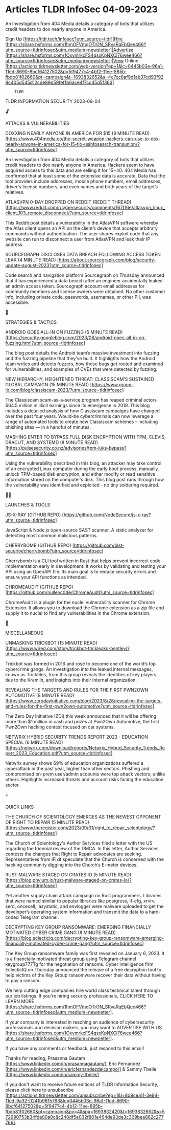 # Articles TLDR InfoSec 04-09-2023

An investigation from 404 Media details a category of bots that
utilizes credit headers to dox nearly anyone in America.  

Sign Up [https://tldr.tech/infosec?utm_source=tldr]|Hire
[https://share.hsforms.com/1hmOFVmqOTrON_SRvaRqEbQee466?utm_source=tldrinfosec&utm_medium=newsletter]|Advertise
[https://share.hsforms.com/1OxvmrkcFS4qsxKpNXCi76wee466?utm_source=tldrinfosec&utm_medium=newsletter]|View
Online
[https://actions.tldrnewsletter.com/web-version?ep=1&lc=0445b03e-96a1-11ed-8690-8bcf64127502&p=5f9477c4-4b12-11ee-885b-fbdb81f02660&pt=campaign&t=1693832652&s=4c7cc8af9d1ab37cd93f928c405d545d12cde89d59fef1b6ace4f7cc45d5f36d]


		TLDR 

TLDR INFORMATION SECURITY 2023-09-04

🔓 

ATTACKS & VULNERABILITIES

DOXXING NEARLY ANYONE IN AMERICA FOR $15 (8 MINUTE READ)
[https://www.404media.co/the-secret-weapon-hackers-can-use-to-dox-nearly-anyone-in-america-for-15-tlo-usinfosearch-transunion/?utm_source=tldrinfosec]

An investigation from 404 Media details a category of bots that
utilizes credit headers to dox nearly anyone in America. Hackers seem
to have acquired access to this data and are selling it for $15-$40.
404 Media has confirmed that at least some of the extensive data is
accurate. Data that the tool provides include addresses, mobile phone
numbers, email addresses, driver's license numbers, and even names and
birth years of the target’s relatives. 

ATLASVPN 0-DAY DROPPED ON REDDIT (REDDIT THREAD)
[https://www.reddit.com/r/cybersecurity/comments/167f16e/atlasvpn_linux_client_103_remote_disconnect/?utm_source=tldrinfosec]

This Reddit post details a vulnerability in the AtlasVPN software
whereby the Atlas client opens an API on the client’s device that
accepts arbitrary commands without authentication. The user shares
exploit code that any website can run to disconnect a user from
AtlasVPN and leak their IP address. 

SOURCEGRAPH DISCLOSES DATA BREACH FOLLOWING ACCESS TOKEN LEAK (4
MINUTE READ)
[https://about.sourcegraph.com/blog/security-update-august-2023?utm_source=tldrinfosec]

Code search and navigation platform Sourcegraph on Thursday announced
that it has experienced a data breach after an engineer accidentally
leaked an admin access token. Sourcegraph account email addresses for
community members and license owners were obtained. No other customer
info, including private code, passwords, usernames, or other PII, was
accessible. 

🧠 

STRATEGIES & TACTICS

ANDROID GOES ALL-IN ON FUZZING (5 MINUTE READ)
[https://security.googleblog.com/2023/08/android-goes-all-in-on-fuzzing.html?utm_source=tldrinfosec]

The blog post details the Android team’s massive investment into
fuzzing and the fuzzing pipeline that they’ve built. It highlights
how the Android team writes and detects fuzzers, how those bugs get
routed and examined for vulnerabilities, and examples of CVEs that
were detected by fuzzing. 

NEW HIERARCHY, HEIGHTENED THREAT: CLASSISCAM’S SUSTAINED GLOBAL
CAMPAIGN (15 MINUTE READ)
[https://www.group-ib.com/blog/classiscam-2023/?utm_source=tldrinfosec]

The Classiscam scam-as-a-service program has reaped criminal actors
$64.5 million in illicit earnings since its emergence in 2019. This
blog includes a detailed analysis of how Classiscam campaigns have
changed over the past four years. Would-be cybercriminals can now
leverage a range of automated tools to create new Classiscam schemes
– including phishing sites — in a handful of minutes. 

MASHING ENTER TO BYPASS FULL DISK ENCRYPTION WITH TPM, CLEVIS, DRACUT,
AND SYSTEMD (8 MINUTE READ)
[https://pulsesecurity.co.nz/advisories/tpm-luks-bypass?utm_source=tldrinfosec]

Using the vulnerability described in this blog, an attacker may take
control of an encrypted Linux computer during the early boot process,
manually unlock TPM-based disk encryption, and either modify or read
sensitive information stored on the computer’s disk. This blog post
runs through how the vulnerability was identified and exploited - no
tiny soldering required. 

🧑‍💻 

LAUNCHES & TOOLS

JS-X-RAY (GITHUB REPO)
[https://github.com/NodeSecure/js-x-ray?utm_source=tldrinfosec]

JavaScript & Node.js open-source SAST scanner. A static analyzer for
detecting most common malicious patterns. 

CHERRYBOMB (GITHUB REPO)
[https://github.com/blst-security/cherrybomb?utm_source=tldrinfosec]

Cherrybomb is a CLI tool written in Rust that helps prevent incorrect
code implementation early in development. It works by validating and
testing your API using an OpenAPI file. Its main goal is to reduce
security errors and ensure your API functions as intended. 

CHROMEAUDIT (GITHUB REPO)
[https://github.com/nullenc0de/ChromeAudit?utm_source=tldrinfosec]

ChromeAudit is a plugin for the nuclei vulnerability scanner for
Chrome Extension. It allows you to download the Chrome extension as a
zip file and supply it to nuclei to find any vulnerabilities in the
Chrome extension. 

🎁 

MISCELLANEOUS

UNMASKING TRICKBOT (15 MINUTE READ)
[https://www.wired.com/story/trickbot-trickleaks-bentley/?utm_source=tldrinfosec]

Trickbot was formed in 2016 and rose to become one of the world’s
top cybercrime gangs. An investigation into the leaked internal
messages, known as Trickfiles, from this group reveals the identities
of key players, ties to the Kremlin, and insights into their internal
organization. 

REVEALING THE TARGETS AND RULES FOR THE FIRST PWN2OWN AUTOMOTIVE (8
MINUTE READ)
[https://www.zerodayinitiative.com/blog/2023/8/28/revealing-the-targets-and-rules-for-the-first-pwn2own-automotive?utm_source=tldrinfosec]

The Zero Day Initiative (ZDI) this week announced that it will be
offering more than $1 million in cash and prizes at Pwn2Own
Automotive, the first Pwn2Own hacking contest focused on car systems. 

NETWRIX HYBRID SECURITY TRENDS REPORT 2023 - EDUCATION SPECIAL (6
MINUTE READ)
[https://netwrix.com/download/reports/Netwrix_Hybrid_Security_Trends_Report_2023_Education.pdf?utm_source=tldrinfosec]

Netwrix survey shows 69% of education organizations suffered a
cyberattack in the past year, higher than other sectors. Phishing and
compromised on-prem user/admin accounts were top attack vectors,
unlike others. Highlights increased threats and account risks facing
the education sector. 

⚡ 

QUICK LINKS

THE CHURCH OF SCIENTOLOGY EMERGES AS THE NEWEST OPPONENT OF RIGHT TO
REPAIR (5 MINUTE READ)
[https://www.theregister.com/2023/09/01/right_to_repair_scientology/?utm_source=tldrinfosec]

The Church of Scientology's Author Services filed a letter with the US
regarding the triennial review of the DMCA. In this letter, Author
Services contests the changes that Right to Repair advocates are
seeking. Representatives from iFixit speculate that the Church is
concerned with the hacking community digging into the Church’s
E-meter devices. 

RUST MALWARE STAGED ON CRATES.IO (5 MINUTE READ)
[https://blog.phylum.io/rust-malware-staged-on-crates-io/?utm_source=tldrinfosec]

Yet another supply chain attack campaign on Rust programmers.
Libraries that were named similar to popular libraries like postgress,
if-cfg, xrvrv, serd, oncecell, lazystatic, and envlogger were malware
uploaded to get the developer’s operating system information and
transmit the data to a hard-coded Telegram channel. 

DECRYPTING KEY GROUP RANSOMWARE: EMERGING FINANCIALLY MOTIVATED CYBER
CRIME GANG (8 MINUTE READ)
[https://blog.eclecticiq.com/decrypting-key-group-ransomware-emerging-financially-motivated-cyber-crime-gang?utm_source=tldrinfosec]

The Key Group ransomware family was first revealed on January 6, 2023.
It is a financially motivated threat group using Telegram channel
keygroup777Tg for the negotiation of ransoms. Cyber intelligence firm
EclecticIQ on Thursday announced the release of a free decryption tool
to help victims of the Key Group ransomware recover their data without
having to pay a ransom. 

 We help cutting edge companies hire world class technical talent
through our job listings. If you're hiring security professionals,
CLICK HERE TO LEARN MORE
[https://share.hsforms.com/1hmOFVmqOTrON_SRvaRqEbQee466?utm_source=tldrinfosec&utm_medium=newsletter].


If your company is interested in reaching an audience of cybersecurity
professionals and decision makers, you may want to ADVERTISE WITH US
[https://share.hsforms.com/1OxvmrkcFS4qsxKpNXCi76wee466?utm_source=tldrinfosec&utm_medium=newsletter].


If you have any comments or feedback, just respond to this email! 

Thanks for reading, 
Prasanna Gautam [https://www.linkedin.com/in/prasannagautam/], Eric
Fernandez [https://www.linkedin.com/in/ericfernandezdelcampo/] & Sammy
Tbeile [https://www.linkedin.com/in/sammy-tbeile/] 

If you don't want to receive future editions of TLDR Information
Security, please click here to unsubscribe
[https://actions.tldrnewsletter.com/unsubscribe?ep=1&l=8d9cea11-3e94-11ed-9a32-0241b9615763&lc=0445b03e-96a1-11ed-8690-8bcf64127502&p=5f9477c4-4b12-11ee-885b-fbdb81f02660&pt=campaign&pv=4&spa=1693832420&t=1693832652&s=572990753b34fde80a0c8c248df5e032f801e464de93de3c309bea862c277766].